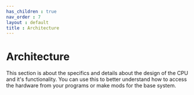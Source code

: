 ```yaml
---
has_children : true
nav_order : 7
layout : default
title : Architecture
---
```


# Architecture

This section is about the specifics and details about the design of the CPU and it's functionality.
You can use this to better understand how to access the hardware from your programs or make mods for the base system.

<br>

<!----------------------------------------------------------------------------->

[Micro Instructions]: Micro%20Instructions
[Instruction Set]: Instruction%20Set
[Memory Layout]: Memory%20Layout
